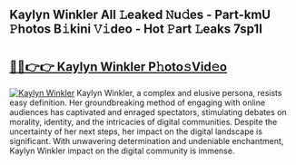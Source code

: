## Kaylyn Winkler All 𝙻eaked 𝙽u𝚍es - Part-kmU 𝙿hotos B𝚒kini 𝚅𝚒deo - Hot 𝙿art 𝙻eaks 7sp1I

# <h2><a href="http://ld2zmof.urlbe.top/?page=Kaylyn+Winkler">🔗🔗👉👉 Kaylyn Winkler P𝚑oto𝚜Vid𝚎o</a></h2>

[![Kaylyn Winkler](https://i.imgur.com/eBuTRDB.gif)](http://ld2zmof.urlbe.top/?page=Kaylyn+Winkler)
Kaylyn Winkler, a complex and elusive persona, resists easy definition. Her groundbreaking method of engaging with online audiences has captivated and enraged spectators, stimulating debates on morality, identity, and the intricacies of digital communities. Despite the uncertainty of her next steps, her impact on the digital landscape is significant. With unwavering determination and undeniable enchantment, Kaylyn Winkler impact on the digital community is immense.
